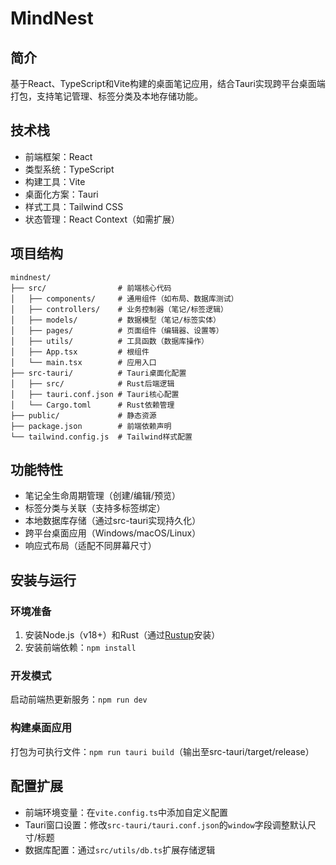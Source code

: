 # MindNest

## 简介
基于React、TypeScript和Vite构建的桌面笔记应用，结合Tauri实现跨平台桌面端打包，支持笔记管理、标签分类及本地存储功能。

## 技术栈
- 前端框架：React
- 类型系统：TypeScript
- 构建工具：Vite
- 桌面化方案：Tauri
- 样式工具：Tailwind CSS
- 状态管理：React Context（如需扩展）

## 项目结构
```
mindnest/
├── src/                # 前端核心代码
│   ├── components/     # 通用组件（如布局、数据库测试）
│   ├── controllers/    # 业务控制器（笔记/标签逻辑）
│   ├── models/         # 数据模型（笔记/标签实体）
│   ├── pages/          # 页面组件（编辑器、设置等）
│   ├── utils/          # 工具函数（数据库操作）
│   ├── App.tsx         # 根组件
│   └── main.tsx        # 应用入口
├── src-tauri/          # Tauri桌面化配置
│   ├── src/            # Rust后端逻辑
│   ├── tauri.conf.json # Tauri核心配置
│   └── Cargo.toml      # Rust依赖管理
├── public/             # 静态资源
├── package.json        # 前端依赖声明
└── tailwind.config.js  # Tailwind样式配置
```

## 功能特性
- 笔记全生命周期管理（创建/编辑/预览）
- 标签分类与关联（支持多标签绑定）
- 本地数据库存储（通过src-tauri实现持久化）
- 跨平台桌面应用（Windows/macOS/Linux）
- 响应式布局（适配不同屏幕尺寸）

## 安装与运行
### 环境准备
1. 安装Node.js（v18+）和Rust（通过[Rustup](https://rustup.rs/)安装）
2. 安装前端依赖：`npm install`

### 开发模式
启动前端热更新服务：`npm run dev`

### 构建桌面应用
打包为可执行文件：`npm run tauri build`（输出至src-tauri/target/release）

## 配置扩展
- 前端环境变量：在`vite.config.ts`中添加自定义配置
- Tauri窗口设置：修改`src-tauri/tauri.conf.json`的`window`字段调整默认尺寸/标题
- 数据库配置：通过`src/utils/db.ts`扩展存储逻辑
